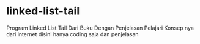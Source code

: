 # linked-list-tail
Program Linked List Tail Dari Buku Dengan Penjelasan Pelajari Konsep nya dari internet disini hanya coding saja dan penjelasan
